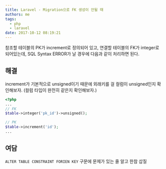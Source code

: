 ```yaml
---
title: Laravel - Migration으로 FK 생성이 안될 때
authors: me
tags:
  - php
  - laravel
date: 2017-10-12 08:19:21
---
```


참조할 테이블의 PK가 increment로 정의되어 있고, 연결할 테이블의 FK가 integer로 되어있는데, SQL Syntax ERROR가 날 경우에 다음과 같이 처리하면 된다.

## 해결

increment가 기본적으로 unsigned이기 때문에 외래키를 걸 컬럼이 unsigned인지 확인해보자.
(컬럼 타입이 완전히 같은지 확인해보자.)

```php
<?php
...
// FK
$table->integer('pk_id')->unsigned();

// PK
$table->increment('id');
...
```

## 여담

`ALTER TABLE CONSTRAINT FORIEN KEY` 구문에 문제가 있는 줄 알고 한참 삽질
